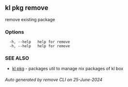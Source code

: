 ## kl pkg remove

remove existing package



### Options

```
  -h, --help   help for remove
  -h, --help   help for remove
```

### SEE ALSO

* [kl pkg](kl_pkg.md)  - packages util to manage nix packages of kl box

###### Auto generated by remove CLI on 25-June-2024
